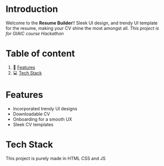 # Introduction
Welcome to the **Resume Builder**!! Sleek UI design, and trendy UI template for the resume, making your CV shine the most amongst all.
_This project is for GIAIC course Hackathon_

# Table of content
1. 🚀 [Features](#features)
2. 💻 [Tech Stack](#tech-stack)

# Features
- Incorporated trendy UI designs
- Downloadable CV
- Onboarding for a smooth UX
- Sleek CV templates

# Tech Stack
This project is purely made in HTML CSS and JS
